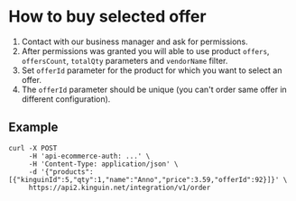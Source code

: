 # How to buy selected offer

1. Contact with our business manager and ask for permissions.
2. After permissions was granted you will able to use product `offers`, `offersCount`, `totalQty` parameters and `vendorName` filter.
3. Set `offerId` parameter for the product for which you want to select an offer.
4. The `offerId` parameter should be unique (you can't order same offer in different configuration).

## Example
```
curl -X POST
     -H 'api-ecommerce-auth: ...' \
     -H 'Content-Type: application/json' \
     -d '{"products":[{"kinguinId":5,"qty":1,"name":"Anno","price":3.59,"offerId":92}]}' \
     https://api2.kinguin.net/integration/v1/order
```
